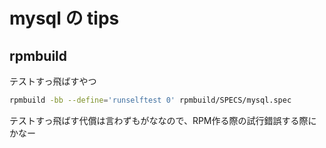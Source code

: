 # mysql の tips

## rpmbuild

テストすっ飛ばすやつ

```sh
rpmbuild -bb --define='runselftest 0' rpmbuild/SPECS/mysql.spec
```

テストすっ飛ばす代償は言わずもがななので、RPM作る際の試行錯誤する際にかなー
